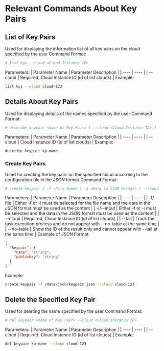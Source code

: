 # Relevant Commands About Key Pairs
## List of Key Pairs
Used for displaying the information list of all key pairs on the cloud specified by the user
Command Format:
```bash
# list kps --cloud <Cloud Instance ID>
```
Parameters:
| Parameter Name | Parameter Description |
| ---- | ---- |
| --cloud | Required, Cloud Instance ID (id of list clouds) |
Example:
```bash
list kps --cloud cloud-123
```
## Details About Key Pairs
Used for displaying details of the names specified by the user
Command Format:
```bash
# describe keypair <name of Key Pair> [ --cloud <Cloud Instance ID> ]
```
Parameters:
| Parameter Name | Parameter Description |
| ---- | ---- |
| --cloud | Cloud Instance ID (id of list clouds) |
Example:
```bash
describe keypair kp-name
```
### **Create Key Pairs**
Used for creating the key pairs on the specified cloud according to the configuration file in the JSON format
Command Format:
```bash
# create keypair [ -f <File Name> | -i <Data in JSON Format> ] --cloud <Cloud Instance ID> [ --tail ] [ --no-table ]
```
Parameters:
| Parameter Name | Parameter Description |
| ---- | ---- |
| -f/--file | Either -f or -i must be selected for the file name and the data in the JSON format must be used as the content |
| -i/--input | Either -f or -i must be selected and the data in the JSON format must be used as the content |
| --cloud | Required, Cloud Instance ID (id of list clouds) |
| --tail | Track the task execution process and do not appear with --no-table at the same time |
| --no-table | Show the ID of the result only and cannot appear with --tail at the same time |
Example of JSON Format:
```json
{
  "keypair": {
    "name": "string",
    "publicKey": "string"
  }
}
```
Example:
```bash
create keypair -f /data/json/keypair.json --cloud cloud-123
```
## Delete the Specified Key Pair
Used for deleting the name specified by the user
Command Format:
```bash
# del keypair <name of Key Pair> --cloud <Cloud Instance ID>
```
Parameters:
| Parameter Name | Parameter Description |
| ---- | ---- |
| --cloud | Required, Cloud Instance ID (id of list clouds) |
Example:
```bash
del keypair kp-name --cloud cloud-123
```
